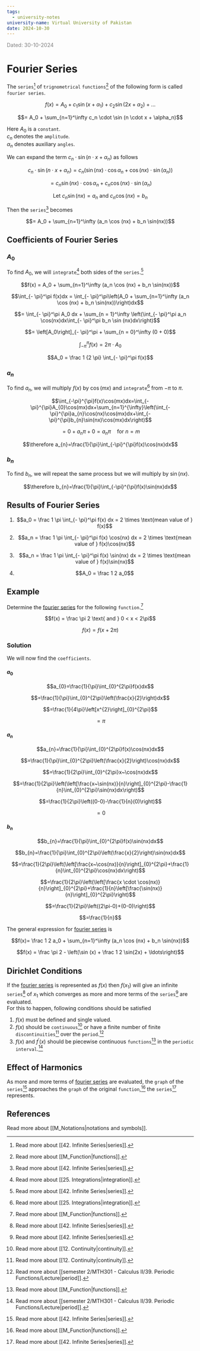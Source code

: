```yaml
---
tags:
  - university-notes
university-name: Virtual University of Pakistan
date: 2024-10-30
---
```


<span style="color: gray;">Dated: 30-10-2024</span>

# Fourier Series

The `series`[^1] of `trignometrical` `functions`[^2] of the following form is called `fourier series`.  

$$f(x) = A_0 + c_1 \sin(x + \alpha_1) + c_2 \sin(2x + \alpha_2) + \ldots$$

$$= A_0 + \sum_{n=1}^\infty c_n \cdot \sin (n \cdot x + \alpha_n)$$

Here $A_0$ is a `constant`.  
$c_n$ denotes the `amplitude`.  
$\alpha_n$ denotes auxiliary `angles`.

We can expand the term $c_n \cdot \sin (n \cdot x + \alpha_n)$ as follows  

$$c_n \cdot \sin (n \cdot x + \alpha_n) = c_n(\sin (nx) \cdot \cos \alpha_n + \cos(nx) \cdot \sin(\alpha_n))$$

$$ = c_n\sin (nx) \cdot \cos \alpha_n + c_n \cos(nx) \cdot \sin(\alpha_n)$$

$$\text{Let } c_n \sin (nx) = a_n \text{ and } c_n \cos(nx) = b_n$$

Then the `series`[^1] becomes

$$= A_0 + \sum_{n=1}^\infty (a_n \cos (nx) + b_n \sin(nx))$$

## Coefficients of Fourier Series

### $A_0$

To find $A_0$, we will `integrate`[^3] both sides of the `series`.[^1]  

$$f(x) = A_0 + \sum_{n=1}^\infty (a_n \cos (nx) + b_n \sin(nx))$$

$$\int_{- \pi}^\pi f(x)dx = \int_{- \pi}^\pi\left(A_0 + \sum_{n=1}^\infty (a_n \cos (nx) + b_n \sin(nx))\right)dx$$

$$= \int_{- \pi}^\pi A_0 dx + \sum_{n = 1}^\infty \left(\int_{- \pi}^\pi a_n \cos(nx)dx\int_{- \pi}^\pi b_n \sin (nx)dx\right)$$

$$= \left[A_0\right]_{- \pi}^\pi + \sum_{n = 0}^\infty (0 + 0)$$

$$\int_{-\pi}^\pi f(x) = 2 \pi \cdot A_0$$

$$A_0 = \frac 1 {2 \pi} \int_{- \pi}^\pi f(x)$$

### $a_n$

To find $a_n$, we will multiply $f(x)$ by $\cos(mx)$ and `integrate`[^3] from $- \pi$ to $\pi$.  

$$\int_{-\pi}^{\pi}f(x)\cos(mx)dx=\int_{-\pi}^{\pi}A_{0}\cos(mx)dx+\sum_{n=1}^{\infty}\left(\int_{-\pi}^{\pi}a_{n}\cos(nx)\cos(mx)dx+\int_{-\pi}^{\pi}b_{n}\sin(nx)\cos(mx)dx\right)$$

$$=0+a_{n}\pi+0=a_{n}\pi\quad\text{for}~n=m$$

$$\therefore a_{n}=\frac{1}{\pi}\int_{-\pi}^{\pi}f(x)\cos(nx)dx$$

### $b_n$

To find $b_n$, we will repeat the same process but we will multiply by $\sin(nx)$.

$$\therefore b_{n}=\frac{1}{\pi}\int_{-\pi}^{\pi}f(x)\sin(nx)dx$$

## Results of Fourier Series

1. $$a_0 = \frac 1 \pi \int_{- \pi}^\pi f(x) dx = 2 \times \text{mean value of } f(x)$$

2. $$a_n = \frac 1 \pi \int_{- \pi}^\pi f(x) \cos(nx) dx = 2 \times \text{mean value of } f(x)\cos(nx)$$

3. $$a_n = \frac 1 \pi \int_{- \pi}^\pi f(x) \sin(nx) dx = 2 \times \text{mean value of } f(x)\sin(nx)$$

4. $$A_0 = \frac 1 2 a_0$$

## Example

Determine the [fourier series](#fourier-series) for the following `function`.[^2]  

$$f(x) = \frac \pi 2 \text{ and } 0 < x < 2\pi$$

$$f(x) = f(x + 2 \pi)$$

### Solution

We will now find the `coefficients`.

#### $a_0$

$$a_{0}=\frac{1}{\pi}\int_{0}^{2\pi}f(x)dx$$

$$=\frac{1}{\pi}\int_{0}^{2\pi}\left(\frac{x}{2}\right)dx$$

$$=\frac{1}{4\pi}\left[x^{2}\right]_{0}^{2\pi}$$

$$=\pi$$

#### $a_n$

$$a_{n}=\frac{1}{\pi}\int_{0}^{2\pi}f(x)\cos(nx)dx$$

$$=\frac{1}{\pi}\int_{0}^{2\pi}\left(\frac{x}{2}\right)\cos(nx)dx$$

$$=\frac{1}{2\pi}\int_{0}^{2\pi}x~\cos(nx)dx$$

$$=\frac{1}{2\pi}\left(\left[\frac{x~\sin(nx)}{n}\right]_{0}^{2\pi}-\frac{1}{n}\int_{0}^{2\pi}\sin(nx)dx\right)$$

$$=\frac{1}{2\pi}\left((0-0)-\frac{1}{n}(0)\right)$$

$$= 0$$

#### $b_n$

$$b_{n}=\frac{1}{\pi}\int_{0}^{2\pi}f(x)\sin(nx)dx$$

$$b_{n}=\frac{1}{\pi}\int_{0}^{2\pi}\left(\frac{x}{2}\right)\sin(nx)dx$$

$$=\frac{1}{2\pi}\left(\left[\frac{x~\cos(nx)}{n}\right]_{0}^{2\pi}+\frac{1}{n}\int_{0}^{2\pi}\cos(nx)dx\right)$$

$$=\frac{1}{2\pi}\left(\left[\frac{x \cdot \cos(nx)}{n}\right]_{0}^{2\pi}+\frac{1}{n}\left[\frac{\sin(nx)}{n}\right]_{0}^{2\pi}\right)$$

$$=\frac{1}{2\pi}\left((2\pi-0)+(0-0)\right)$$

$$=\frac{1}{n}$$

The general expression for [fourier series](#fourier-series) is

$$f(x)= \frac 1 2 a_0 + \sum_{n=1}^\infty (a_n \cos (nx) + b_n \sin(nx))$$

$$f(x) = \frac \pi 2 - \left(\sin (x) + \frac 1 2 \sin(2x) + \ldots\right)$$

## Dirichlet Conditions

If the [fourier series](#fourier-series) is represented as $f(x)$ then $f(x_1)$ will give an infinite `series`[^1] of $x_1$ which converges as more and more terms of the `series`[^1] are evaluated.  
For this to happen, following conditions should be satisfied

1. $f(x)$ must be defined and single valued.
2. $f(x)$ should be `continuous`[^4] or have a finite number of finite `discontinuities`[^4] over the `period`.[^5]
3. $f(x)$ and $f^\prime(x)$ should be piecewise continuous `functions`[^2] in the `periodic interval`.[^5]

## Effect of Harmonics

As more and more terms of [fourier series](#fourier-series) are evaluated, the `graph` of the `series`[^1] approaches the `graph` of the original `function`,[^2] the `series`[^1] represents.

## References

Read more about [[M_Notations|notations and symbols]].

[^1]: Read more about [[42. Infinite Series|series]].
[^2]: Read more about [[M_Function|functions]].
[^3]: Read more about [[25. Integrations|integration]].
[^4]: Read more about [[12. Continuity|continuity]].
[^5]: Read more about [[semester 2/MTH301 - Calculus II/39. Periodic Functions/Lecture|period]].